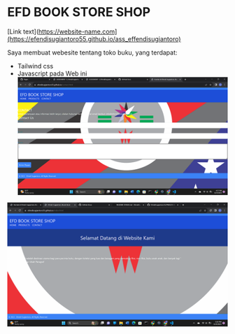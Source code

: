 # EFD BOOK STORE SHOP
[Link text](https://website-name.com](https://efendisugiantoro55.github.io/ass_effendisugiantoro)

Saya membuat webesite tentang toko buku, yang terdapat: 
- Tailwind css
- Javascript
pada Web ini
![Gambar tidak ada](<Screenshot 2023-11-09 165744.png>)

![Alt text](Screenshot2023-11-09172044.png)
